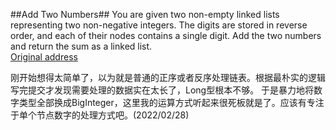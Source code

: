##Add Two Numbers##
You are given two non-empty linked lists representing two non-negative integers. The digits are stored in reverse order, and each of their nodes contains a single digit. Add the two numbers and return the sum as a linked list.<br/>
[Original address](https://leetcode.com/problems/add-two-numbers/)<br/>

刚开始想得太简单了，以为就是普通的正序或者反序处理链表。根据最朴实的逻辑写完提交才发现需要处理的数据实在太长了，Long型根本不够。
于是暴力地将数字类型全部换成BigInteger，这里我的运算方式听起来很死板就是了。应该有专注于单个节点数字的处理方式吧。(2022/02/28)
